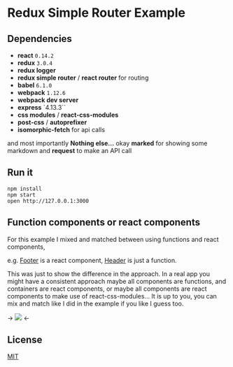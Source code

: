 Redux Simple Router Example
=====================

## Dependencies

* **react** `0.14.2`
* **redux** `3.0.4`
* **redux logger**
* **redux simple router** / **react router** for routing
* **babel** `6.1.0`
* **webpack** `1.12.6`
* **webpack dev server**
* **express** `4.13.3``
* **css modules** / **react-css-modules**
* **post-css** / **autoprefixer**
* **isomorphic-fetch** for api calls

and most importantly **Nothing else...** okay **marked** for showing some markdown and **request** to make an API call

## Run it

```
npm install
npm start
open http://127.0.0.1:3000
```

## Function components or react components

For this example I mixed and matched between using functions and react components, 

e.g. [Footer](https://github.com/StevenIseki/redux-simple-router-example/blob/master/src/components/Footer.js) is a react component, [Header](https://github.com/StevenIseki/redux-simple-router-example/blob/master/src/components/Header.js) is just a function. 

This was just to show the difference in the approach. In a real app you might have a consistent approach maybe all components are functions, and containers are react components, or maybe all components are react components to make use of react-css-modules... It is up to you, you can mix and match like I did in the example if you like I guess too.

-> ![](https://raw.githubusercontent.com/StevenIseki/redux-simple-router-example/master/screenshot.png) <-

## License

[MIT](http://isekivacenz.mit-license.org/)
